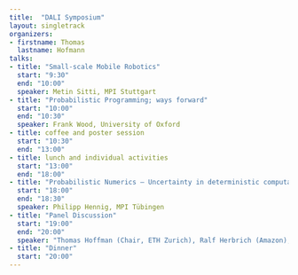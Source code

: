 ```yaml
---
title:  "DALI Symposium"
layout: singletrack
organizers:
- firstname: Thomas
  lastname: Hofmann
talks:
- title: "Small-scale Mobile Robotics"
  start: "9:30"
  end: "10:00"
  speaker: Metin Sitti, MPI Stuttgart
- title: "Probabilistic Programming; ways forward"
  start: "10:00"
  end: "10:30"
  speaker: Frank Wood, University of Oxford
- title: coffee and poster session
  start: "10:30"
  end: "13:00"
- title: lunch and individual activities
  start: "13:00"
  end: "18:00"
- title: "Probabilistic Numerics — Uncertainty in deterministic computation"
  start: "18:00"
  end: "18:30"
  speaker: Philipp Hennig, MPI Tübingen
- title: "Panel Discussion"
  start: "19:00"
  end: "20:00"
  speaker: "Thomas Hoffman (Chair, ETH Zurich), Ralf Herbrich (Amazon), Alex Graves (Google DeepMind), Yann Le Cun (Facebook AI Research), Bernhard Scholkopf (MPI Tuebingen), Neil Lawrence (University of Sheffield) and Zoubin Ghaharamani (University of Cambridge)"
- title: "Dinner"
  start: "20:00"
---
```

